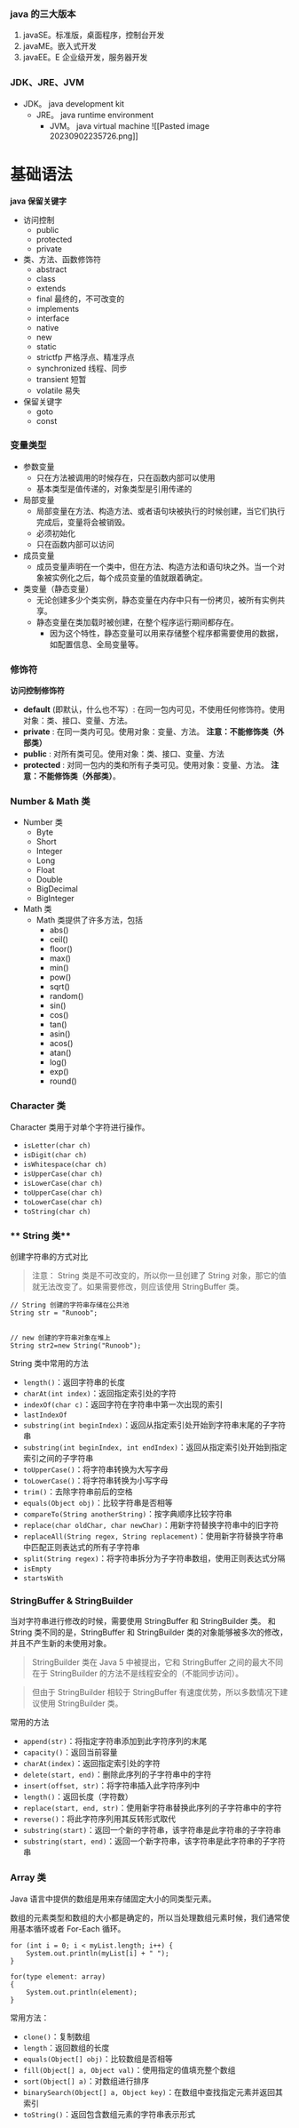 
### java 的三大版本
1. javaSE。标准版，桌面程序，控制台开发
2. javaME。嵌入式开发
3. javaEE。E 企业级开发，服务器开发



### JDK、JRE、JVM
- JDK。 java development kit
	- JRE。 java runtime environment
		- JVM。 java virtual machine
![[Pasted image 20230902235726.png]]


# 基础语法

**java 保留关键字**

- 访问控制
	- public
	- protected
	- private
- 类、方法、函数修饰符
	- abstract 
	- class
	- extends
	- final 最终的，不可改变的
	- implements
	- interface
	- native
	- new
	- static
	- strictfp 严格浮点、精准浮点
	- synchronized 线程、同步
	- transient 短暂
	- volatile 易失
- 保留关键字
	- goto
	- const

### 变量类型

- 参数变量
	- 只在方法被调用的时候存在，只在函数内部可以使用
	- 基本类型是值传递的，对象类型是引用传递的
- 局部变量
	- 局部变量在方法、构造方法、或者语句块被执行的时候创建，当它们执行完成后，变量将会被销毁。
	- 必须初始化
	- 只在函数内部可以访问
- 成员变量
	- 成员变量声明在一个类中，但在方法、构造方法和语句块之外。当一个对象被实例化之后，每个成员变量的值就跟着确定。
- 类变量（静态变量）
	- 无论创建多少个类实例，静态变量在内存中只有一份拷贝，被所有实例共享。
	- 静态变量在类加载时被创建，在整个程序运行期间都存在。
		- 因为这个特性，静态变量可以用来存储整个程序都需要使用的数据，如配置信息、全局变量等。

### 修饰符

**访问控制修饰符**
- **default** (即默认，什么也不写）: 在同一包内可见，不使用任何修饰符。使用对象：类、接口、变量、方法。
- **private** : 在同一类内可见。使用对象：变量、方法。 **注意：不能修饰类（外部类）**
- **public** : 对所有类可见。使用对象：类、接口、变量、方法
- **protected** : 对同一包内的类和所有子类可见。使用对象：变量、方法。 **注意：不能修饰类（外部类）**。

### Number & Math 类

- Number 类
	- Byte
	- Short
	- Integer
	- Long
	- Float
	- Double
	- BigDecimal
	- BigInteger
- Math 类
	- Math 类提供了许多方法，包括
		- abs()
		- ceil()
		- floor()
		- max()
		- min()
		- pow()
		- sqrt()
		- random()
		- sin()
		- cos()
		- tan()
		- asin()
		- acos()
		- atan()
		- log()
		- exp()
		- round()


### Character 类
Character 类用于对单个字符进行操作。
-  `isLetter(char ch)`
- `isDigit(char ch)`
- `isWhitespace(char ch)`
- `isUpperCase(char ch)`
- `isLowerCase(char ch)`
- `toUpperCase(char ch)`
- `toLowerCase(char ch)`
- `toString(char ch)`

 ### ** String 类**

创建字符串的方式对比

> 注意： String 类是不可改变的，所以你一旦创建了 String 对象，那它的值就无法改变了。如果需要修改，则应该使用 StringBuffer 类。

```
// String 创建的字符串存储在公共池
String str = "Runoob";


// new 创建的字符串对象在堆上
String str2=new String("Runoob");
```


String 类中常用的方法
- `length()`：返回字符串的长度
- `charAt(int index)`：返回指定索引处的字符
- `indexOf(char c)`：返回字符在字符串中第一次出现的索引
- `lastIndexOf`
- `substring(int beginIndex)`：返回从指定索引处开始到字符串末尾的子字符串
- `substring(int beginIndex, int endIndex)`：返回从指定索引处开始到指定索引之间的子字符串
- `toUpperCase()`：将字符串转换为大写字母
- `toLowerCase()`：将字符串转换为小写字母
- `trim()`：去除字符串前后的空格
- `equals(Object obj)`：比较字符串是否相等
- `compareTo(String anotherString)`：按字典顺序比较字符串
- `replace(char oldChar, char newChar)`：用新字符替换字符串中的旧字符
- `replaceAll(String regex, String replacement)`：使用新字符替换字符串中匹配正则表达式的所有子字符串
- `split(String regex)`：将字符串拆分为子字符串数组，使用正则表达式分隔
- `isEmpty`
- `startsWith`


### StringBuffer & StringBuilder

当对字符串进行修改的时候，需要使用 StringBuffer 和 StringBuilder 类。
和 String 类不同的是，StringBuffer 和 StringBuilder 类的对象能够被多次的修改，并且不产生新的未使用对象。


> StringBuilder 类在 Java 5 中被提出，它和 StringBuffer 之间的最大不同在于 StringBuilder 的方法不是线程安全的（不能同步访问）。

> 但由于 StringBuilder 相较于 StringBuffer 有速度优势，所以多数情况下建议使用 StringBuilder 类。


常用的方法
- `append(str)`：将指定字符串添加到此字符序列的末尾
- `capacity()`：返回当前容量
- `charAt(index)`：返回指定索引处的字符
- `delete(start, end)`：删除此序列的子字符串中的字符
- `insert(offset, str)`：将字符串插入此字符序列中
- `length()`：返回长度（字符数）
- `replace(start, end, str)`：使用新字符串替换此序列的子字符串中的字符
- `reverse()`：将此字符序列用其反转形式取代
- `substring(start)`：返回一个新的字符串，该字符串是此字符串的子字符串
- `substring(start, end)`：返回一个新字符串，该字符串是此字符串的子字符串




### Array 类
Java 语言中提供的数组是用来存储固定大小的同类型元素。

数组的元素类型和数组的大小都是确定的，所以当处理数组元素时候，我们通常使用基本循环或者 For-Each 循环。

```
for (int i = 0; i < myList.length; i++) { 
	System.out.println(myList[i] + " "); 
}

for(type element: array)
{
    System.out.println(element);
}
```



常用方法：
- `clone()`：复制数组
- `length`：返回数组的长度
- `equals(Object[] obj)`：比较数组是否相等
- `fill(Object[] a, Object val)`：使用指定的值填充整个数组
- `sort(Object[] a)`：对数组进行排序
- `binarySearch(Object[] a, Object key)`：在数组中查找指定元素并返回其索引
- `toString()`：返回包含数组元素的字符串表示形式















